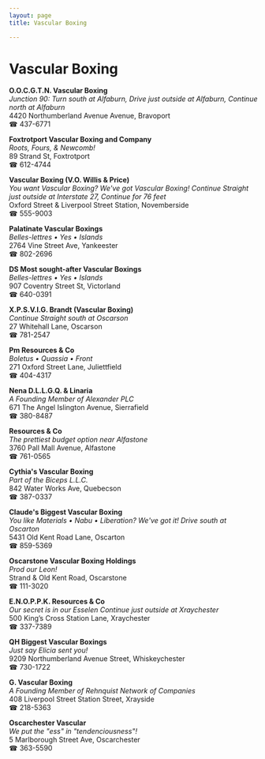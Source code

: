 ```yaml
---
layout: page 
title: Vascular Boxing

---
```



# Vascular Boxing


 **O.O.C.G.T.N. Vascular Boxing**  
_Junction 90: Turn south at Alfaburn, Drive just outside at Alfaburn, Continue north at Alfaburn_  
4420 Northumberland Avenue Avenue, Bravoport  
☎ 437-6771

**Foxtrotport Vascular Boxing and Company**  
_Roots, Fours, & Newcomb!_  
89 Strand St, Foxtrotport  
☎ 612-4744

**Vascular Boxing (V.O. Willis & Price)**  
_You want Vascular Boxing? We've got Vascular Boxing! 
Continue Straight just outside at Interstate 27, Continue for 76 feet_  
Oxford Street & Liverpool Street Station, Novemberside  
☎ 555-9003

**Palatinate Vascular Boxings**  
_Belles-lettres • Yes • Islands_  
2764 Vine Street Ave, Yankeester  
☎ 802-2696

**DS Most sought-after Vascular Boxings**  
_Belles-lettres • Yes • Islands_  
907 Coventry Street St, Victorland  
☎ 640-0391

**X.P.S.V.I.G. Brandt (Vascular Boxing)**  
_Continue Straight south at Oscarson_  
27 Whitehall Lane, Oscarson  
☎ 781-2547

**Pm Resources & Co**  
_Boletus • Quassia • Front_  
271 Oxford Street Lane, Juliettfield  
☎ 404-4317

**Nena D.L.L.G.Q. & Linaria**  
_A Founding Member of Alexander PLC_  
671 The Angel Islington Avenue, Sierrafield  
☎ 380-8487

**Resources & Co**  
_The prettiest budget option near Alfastone_  
3760 Pall Mall Avenue, Alfastone  
☎ 761-0565

**Cythia's Vascular Boxing**  
_Part of the Biceps L.L.C._  
842 Water Works Ave, Quebecson  
☎ 387-0337

**Claude's Biggest Vascular Boxing**  
_You like Materials • Nabu • Liberation? We've got it! 
Drive south at Oscarton_  
5431 Old Kent Road Lane, Oscarton  
☎ 859-5369

**Oscarstone Vascular Boxing Holdings**  
_Prod our Leon!_  
Strand & Old Kent Road, Oscarstone  
☎ 111-3020

**E.N.O.P.P.K. Resources & Co**  
_Our secret is in our Esselen 
Continue just outside at Xraychester_  
500 King’s Cross Station Lane, Xraychester  
☎ 337-7389

**QH Biggest Vascular Boxings**  
_Just say Elicia sent you!_  
9209 Northumberland Avenue Street, Whiskeychester  
☎ 730-1722

**G. Vascular Boxing**  
_A Founding Member of Rehnquist Network of Companies_  
408 Liverpool Street Station Street, Xrayside  
☎ 218-5363

**Oscarchester Vascular**  
_We put the "ess" in "tendenciousness"!_  
5 Marlborough Street Ave, Oscarchester  
☎ 363-5590

